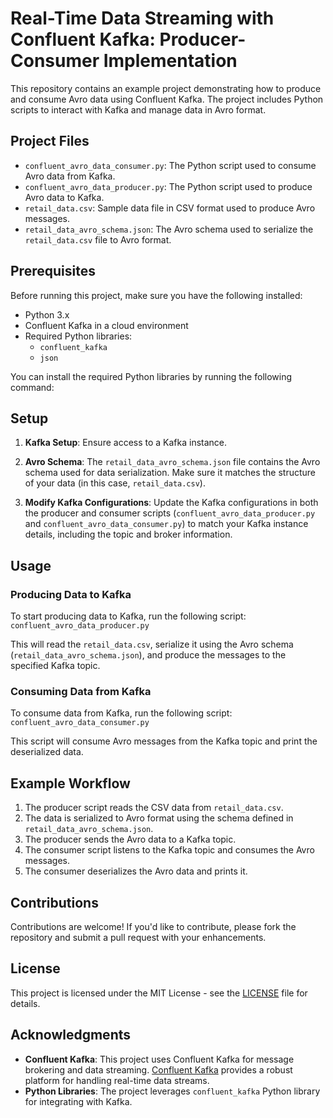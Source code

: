 # Real-Time Data Streaming with Confluent Kafka: Producer-Consumer Implementation

This repository contains an example project demonstrating how to produce and consume Avro data using Confluent Kafka. The project includes Python scripts to interact with Kafka and manage data in Avro format.

## Project Files

- `confluent_avro_data_consumer.py`: The Python script used to consume Avro data from Kafka.
- `confluent_avro_data_producer.py`: The Python script used to produce Avro data to Kafka.
- `retail_data.csv`: Sample data file in CSV format used to produce Avro messages.
- `retail_data_avro_schema.json`: The Avro schema used to serialize the `retail_data.csv` file to Avro format.

## Prerequisites

Before running this project, make sure you have the following installed:

- Python 3.x
- Confluent Kafka in a cloud environment
- Required Python libraries:
  - `confluent_kafka`
  - `json`

You can install the required Python libraries by running the following command:


## Setup

1. **Kafka Setup**: Ensure access to a Kafka instance.

2. **Avro Schema**: The `retail_data_avro_schema.json` file contains the Avro schema used for data serialization. Make sure it matches the structure of your data (in this case, `retail_data.csv`).

3. **Modify Kafka Configurations**: Update the Kafka configurations in both the producer and consumer scripts (`confluent_avro_data_producer.py` and `confluent_avro_data_consumer.py`) to match your Kafka instance details, including the topic and broker information.

## Usage

### Producing Data to Kafka

To start producing data to Kafka, run the following script: `confluent_avro_data_producer.py`

This will read the `retail_data.csv`, serialize it using the Avro schema (`retail_data_avro_schema.json`), and produce the messages to the specified Kafka topic.

### Consuming Data from Kafka

To consume data from Kafka, run the following script: `confluent_avro_data_consumer.py`

This script will consume Avro messages from the Kafka topic and print the deserialized data.

## Example Workflow

1. The producer script reads the CSV data from `retail_data.csv`.
2. The data is serialized to Avro format using the schema defined in `retail_data_avro_schema.json`.
3. The producer sends the Avro data to a Kafka topic.
4. The consumer script listens to the Kafka topic and consumes the Avro messages.
5. The consumer deserializes the Avro data and prints it.

## Contributions
Contributions are welcome! If you'd like to contribute, please fork the repository and submit a pull request with your enhancements.

## License

This project is licensed under the MIT License - see the [LICENSE](LICENSE) file for details.

## Acknowledgments

- **Confluent Kafka**: This project uses Confluent Kafka for message brokering and data streaming. [Confluent Kafka](https://www.confluent.io/) provides a robust platform for handling real-time data streams.
- **Python Libraries**: The project leverages `confluent_kafka` Python library for integrating with Kafka.

